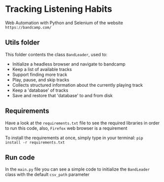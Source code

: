 # Tracking Listening Habits
Web Automation with Python and Selenium of the website `https://bandcamp.com/`

## Utils folder
This folder contents the class `BandLeader`, used to:
- Initialize a headless browser and navigate to bandcamp
- Keep a list of available tracks
- Support finding more track
- Play, pause, and skip tracks
- Collects structured information about the currently playing track
- Keep a 'database' of tracks
- Save and restore that 'database' to and from disk

## Requirements
Have a look at the `requirements.txt` file to see the required libraries in order to run this code, also, `Firefox` web browser is a requirement

To install the requirements at once, simply type in your terminal: `pip install -r requirements.txt`

## Run code
In the `main.py` file you can see a simple code to initialize the `BandLeader` class with the default `csv_path` parameter

